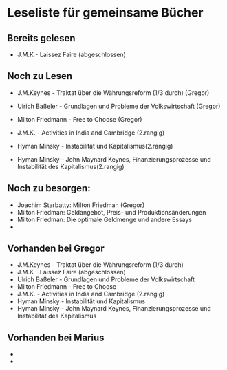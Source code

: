 # Leseliste für gemeinsame Bücher

## Bereits gelesen
- J.M.K - Laissez Faire (abgeschlossen)

## Noch zu Lesen
- J.M.Keynes - Traktat über die Währungsreform (1/3 durch)  (Gregor)
- Ulrich Baßeler - Grundlagen und Probleme der Volkswirtschaft (Gregor)
- Milton Friedmann - Free to Choose (Gregor)

- J.M.K. - Activities in India and Cambridge (2.rangig)
- Hyman Minsky - Instabilität und Kapitalismus(2.rangig)
- Hyman Minsky - John Maynard Keynes, Finanzierungsprozesse und Instabilität des Kapitalismus(2.rangig)


## Noch zu besorgen:
- Joachim Starbatty: Milton Friedman (Gregor)
- Milton Friedman: Geldangebot, Preis- und Produktionsänderungen
- Milton Friedman: Die optimale Geldmenge und andere Essays
-

## Vorhanden bei Gregor
- J.M.Keynes - Traktat über die Währungsreform (1/3 durch)
- J.M.K - Laissez Faire (abgeschlossen)
- Ulrich Baßeler - Grundlagen und Probleme der Volkswirtschaft
- Milton Friedmann - Free to Choose
- J.M.K. - Activities in India and Cambridge (2.rangig)
- Hyman Minsky - Instabilität und Kapitalismus
- Hyman Minsky - John Maynard Keynes, Finanzierungsprozesse und Instabilität des Kapitalismus


## Vorhanden bei Marius
-
- 
